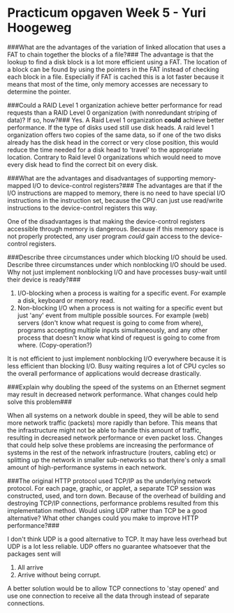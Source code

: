 # Practicum opgaven Week 5 - Yuri Hoogeweg

###What are the advantages of the variation of linked allocation that uses a FAT to chain together the blocks of a file?###
The advantage is that the lookup to find a disk block is a lot more efficient using a FAT. The location of a block can be found by using the pointers in the FAT instead of checking each block in a file. Especially if FAT is cached this is a lot faster because it means that most of the time, only memory accesses are necessary to determine the pointer.

###Could a RAID Level 1 organization achieve better performance for read requests than a RAID Level 0 organization (with nonredundant striping of data)? If so, how?###
Yes. A Raid Level 1 organization __could__ achieve better performance. If the type of disks used still use disk heads. A raid level 1 organization offers two copies of the same data, so if one of the two disks already has the disk head in the correct or very close position, this would reduce the time needed for a disk head to 'travel' to the appropriate location. Contrary to Raid level 0 organizations which would need to move every disk head to find the correct bit on every disk.

###What are the advantages and disadvantages of supporting memory-mapped I/O to device-control registers?###
The advantages are that if the I/O instructions are mapped to memory, there is no need to have special I/O instructions in the instruction set, because the CPU can just use read/write instructions to the device-control registers this way.  
  
One of the disadvantages is that making the device-control registers accessible through memory is dangerous. Because if this memory space is not properly protected, any user program _could_ gain access to the device-control registers.

###Describe three circumstances under which blocking I/O should be used. Describe three circumstances under which nonblocking I/O should be used. Why not just implement nonblocking I/O and have processes busy-wait until their device is ready?###

1. I/O-blocking when a process is waiting for a specific event. For example a disk, keyboard or memory read.
2. Non-blocking I/O when a process is not waiting for a specific event but just 'any' event from multiple possible sources. For example (web) servers (don't know what request is going to come from where), programs accepting multiple inputs simultaneously, and any other process that doesn't know what kind of request is going to come from where. (Copy-operation?)

It is not efficient to just implement nonblocking I/O everywhere because it is less efficient than blocking I/O. Busy waiting requires a lot of CPU cycles so the overall performance of applications would decrease drastically.

###Explain why doubling the speed of the systems on an Ethernet segment may result in decreased network performance. What changes could help solve this problem###

When all systems on a network double in speed, they will be able to send more network traffic (packets) more rapidly than before. This means that the infrastructure might not be able to handle this amount of traffic, resulting in decreased network performance or even packet loss. Changes that could help solve these problems are increasing the performance of systems in the rest of the network infrastructure (routers, cabling etc) or splitting up the network in smaller sub-networks so that there's only a small amount of high-performance systems in each network.

###The original HTTP protocol used TCP/IP as the underlying network protocol. For each page, graphic, or applet, a separate TCP session was constructed, used, and torn down. Because of the overhead of building and destroying TCP/IP connections, performance problems resulted from this implementation method. Would using UDP rather than TCP be a good alternative? What other changes could you make to improve HTTP performance?###

I don't think UDP is a good alternative to TCP. It may have less overhead but UDP is a lot less reliable. UDP offers no guarantee whatsoever that the packages sent will 
1. All arrive
2. Arrive without being corrupt.

A better solution would be to allow TCP connections to 'stay opened' and use one connection to receive all the data through instead of separate connections.